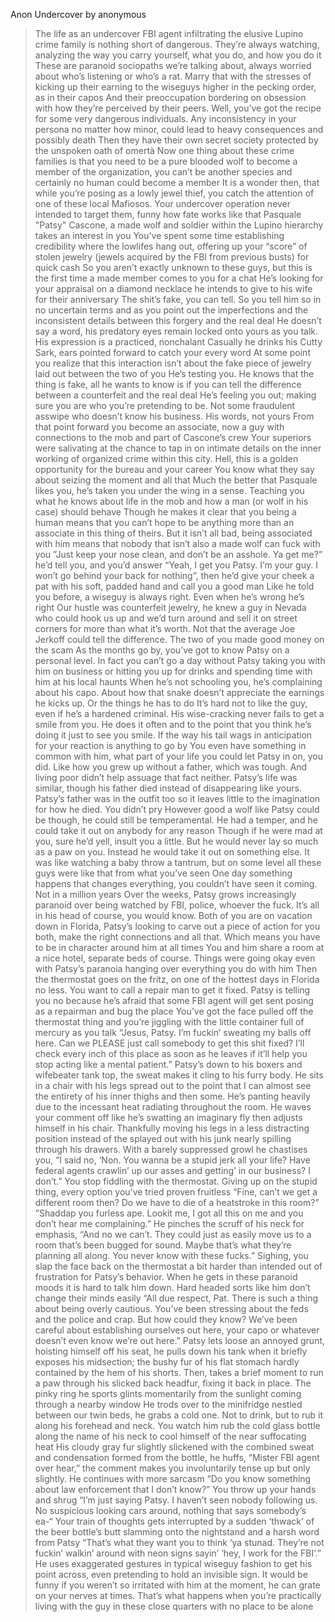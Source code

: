 Anon Undercover by anonymous

>The life as an undercover FBI agent infiltrating the elusive Lupino crime family is nothing short of dangerous. They’re always watching, analyzing the way you carry yourself, what you do, and how you do it
>These are paranoid sociopaths we’re talking about, always worried about who’s listening or who’s a rat. Marry that with the stresses of kicking up their earning to the wiseguys higher in the pecking order, as in their capos
>And their preoccupation bordering on obsession with how they’re perceived by their peers. Well, you’ve got the recipe for some very dangerous individuals. Any inconsistency in your persona no matter how minor, could lead to heavy consequences and possibly death
>Then they have their own secret society protected by the unspoken oath of omertà
>Now one thing about these crime families is that you need to be a pure blooded wolf to become a member of the organization, you can’t be another species and certainly no human could become a member
>It is a wonder then, that while you’re posing as a lowly jewel thief, you catch the attention of one of these local Mafiosos. Your undercover operation never intended to target them, funny how fate works like that
>Pasquale "Patsy" Cascone, a made wolf and soldier within the Lupino hierarchy takes an interest in you
>You’ve spent some time establishing credibility where the lowlifes hang out, offering up your “score” of stolen jewelry (jewels acquired by the FBI from previous busts) for quick cash
>So you aren’t exactly unknown to these guys, but this is the first time a made member comes to you for a chat
>He’s looking for your appraisal on a diamond necklace he intends to give to his wife for their anniversary
>The shit’s fake, you can tell. So you tell him so in no uncertain terms and as you point out the imperfections and the inconsistent details between this forgery and the real deal
>He doesn’t say a word, his predatory eyes remain locked onto yours as you talk. His expression is a practiced, nonchalant
>Casually he drinks his Cutty Sark, ears pointed forward to catch your every word
>At some point you realize that this interaction isn’t about the fake piece of jewelry laid out between the two of you
>He’s testing you. He knows that the thing is fake, all he wants to know is if you can tell the difference between a counterfeit and the real deal
>He’s feeling you out; making sure you are who you’re pretending to be. Not some fraudulent asswipe who doesn’t know his business. His words, not yours
>From that point forward you become an associate, now a guy with connections to the mob and part of Cascone’s crew
>Your superiors were salivating at the chance to tap in on intimate details on the inner working of organized crime within this city. Hell, this is a golden opportunity for the bureau and your career
>You know what they say about seizing the moment and all that
>Much the better that Pasquale likes you, he’s taken you under the wing in a sense. Teaching you what he knows about life in the mob and how a man (or wolf in his case) should behave
>Though he makes it clear that you being a human means that you can’t hope to be anything more than an associate in this thing of theirs. But it isn’t all bad, being associated with him means that nobody that isn’t also a made wolf can fuck with you
>”Just keep your nose clean, and don’t be an asshole. Ya get me?” he’d tell you, and you’d answer “Yeah, I get you Patsy. I’m your guy. I won’t go behind your back for nothing”, then he’d give your cheek a pat with his soft, padded hand and call you a good man
>Like he told you before, a wiseguy is always right. Even when he’s wrong he’s right
>Our hustle was counterfeit jewelry, he knew a guy in Nevada who could hook us up and we’d turn around and sell it on street corners for more than what it’s worth. Not that the average Joe Jerkoff could tell the difference. The two of you made good money on the scam
>As the months go by, you’ve got to know Patsy on a personal level. In fact you can’t go a day without Patsy taking you with him on business or hitting you up for drinks and spending time with him at his local haunts
>When he’s not schooling you, he’s complaining about his capo. About how that snake doesn’t appreciate the earnings he kicks up. Or the things he has to do
>It’s hard not to like the guy, even if he’s a hardened criminal. His wise-cracking never fails to get a smile from you. He does it often and to the point that you think he’s doing it just to see you smile. If the way his tail wags in anticipation for your reaction is anything to go by
>You even have something in common with him, what part of your life you could let Patsy in on, you did. Like how you grew up without a father, which was tough. And living poor didn’t help assuage that fact neither. Patsy’s life was similar, though his father died instead of disappearing like yours. Patsy’s father was in the outfit too so it leaves little to the imagination for how he died. You didn’t pry
>However good a wolf like Patsy could be though, he could still be temperamental. He had a temper, and he could take it out on anybody for any reason
>Though if he were mad at you, sure he’d yell, insult you a little. But he would never lay so much as a paw on you. Instead he would take it out on something else. It was like watching a baby throw a tantrum, but on some level all these guys were like that from what you’ve seen
>One day something happens that changes everything, you couldn’t have seen it coming. Not in a million years
>Over the weeks, Patsy grows increasingly paranoid over being watched by FBI, police, whoever the fuck. It’s all in his head of course, you would know. Both of you are on vacation down in Florida, Patsy’s looking to carve out a piece of action for you both, make the right connections and all that. Which means you have to be in character around him at all times
>You and him share a room at a nice hotel, separate beds of course. Things were going okay even with Patsy’s paranoia hanging over everything you do with him
>Then the thermostat goes on the fritz, on one of the hottest days in Florida no less. You want to call a repair man to get it fixed. Patsy is telling you no because he’s afraid that some FBI agent will get sent posing as a repairman and bug the place
>You’ve got the face pulled off the thermostat thing and you’re jiggling with the little container full of mercury as you talk
“Jesus, Patsy. I’m fuckin’ sweating my balls off here. Can we PLEASE just call somebody to get this shit fixed? I’ll check every inch of this place as soon as he leaves if it’ll help you stop acting like a mental patient.”
>Patsy’s down to his boxers and wifebeater tank top, the sweat makes it cling to his furry body. He sits in a chair with his legs spread out to the point that I can almost see the entirety of his inner thighs and then some. He’s panting heavily due to the incessant heat radiating throughout the room.
>He waves your comment off like he’s swatting an imaginary fly then adjusts himself in his chair. Thankfully moving his legs in a less distracting position instead of the splayed out with his junk nearly spilling through his drawers.
>With a barely suppressed growl he chastises you, “I said no, ‘Non. You wanna be a stupid jerk all your life? Have federal agents crawlin’ up our asses and getting’ in our business? I don’t.”
>You stop fiddling with the thermostat. Giving up on the stupid thing, every option you’ve tried proven fruitless
“Fine, can’t we get a different room then? Do we have to die of a heatstroke in this room?”
>”Shaddap you furless ape. Lookit me, I got all this on me and you don’t hear me complaining.” He pinches the scruff of his neck for emphasis, “And no we can’t. They could just as easily move us to a room that’s been bugged for sound. Maybe that’s what they’re planning all along. You never know with these fucks.”
>Sighing, you slap the face back on the thermostat a bit harder than intended out of frustration for Patsy’s behavior. When he gets in these paranoid moods it is hard to talk him down. Hard headed sorts like him don’t change their minds easily
“All due respect, Pat. There is such a thing about being overly cautious. You’ve been stressing about the feds and the police and crap. But how could they know? We’ve been careful about establishing ourselves out here, your capo or whatever doesn’t even know we’re out here.”
>Patsy lets loose an annoyed grunt, hoisting himself off his seat, he pulls down his tank when it briefly exposes his midsection; the bushy fur of his flat stomach hardly contained by the hem of his shorts. Then, takes a brief moment to run a paw through his slicked back headfur, fixing it back in place. The pinky ring he sports glints momentarily from the sunlight coming through a nearby window
>He trods over to the minifridge nestled between our twin beds, he grabs a cold one. Not to drink, but to rub it along his forehead and neck. You watch him rub the cold glass bottle along the name of his neck to cool himself of the near suffocating heat
>His cloudy gray fur slightly slickened with the combined sweat and condensation formed from the bottle, he huffs, “Mister FBI agent over hear,” the comment makes you involuntarily tense up but only slightly. He continues with more sarcasm “Do you know something about law enforcement that I don’t know?”
>You throw up your hands and shrug
“I’m just saying Patsy. I haven’t seen nobody following us. No suspicious looking cars around, nothing that says somebody’s ea-“
>Your train of thoughts gets interrupted by a sudden ‘thwack’ of the beer bottle’s butt slamming onto the nightstand and a harsh word from Patsy “That’s what they want you to think ‘ya stunad. They’re not fuckin’ walkin’ around with neon signs sayin’ ‘hey, I work for the FBI’.”
>He uses exaggerated gestures in typical wiseguy fashion to get his point across, even pretending to hold an invisible sign. It would be funny if you weren’t so irritated with him at the moment, he can grate on your nerves at times. That’s what happens when you’re practically living with the guy in these close quarters with no place to be alone